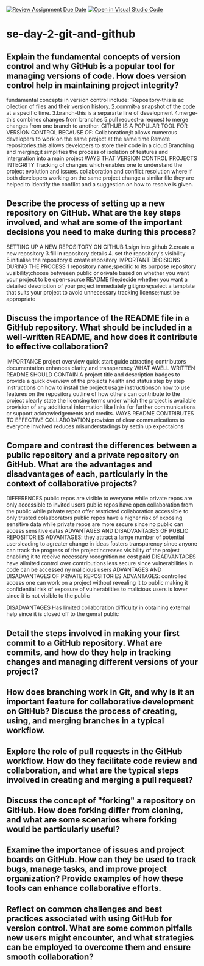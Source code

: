 [![Review Assignment Due Date](https://classroom.github.com/assets/deadline-readme-button-22041afd0340ce965d47ae6ef1cefeee28c7c493a6346c4f15d667ab976d596c.svg)](https://classroom.github.com/a/8wgCKhpZ)
[![Open in Visual Studio Code](https://classroom.github.com/assets/open-in-vscode-2e0aaae1b6195c2367325f4f02e2d04e9abb55f0b24a779b69b11b9e10269abc.svg)](https://classroom.github.com/online_ide?assignment_repo_id=18422654&assignment_repo_type=AssignmentRepo)
# se-day-2-git-and-github
## Explain the fundamental concepts of version control and why GitHub is a popular tool for managing versions of code. How does version control help in maintaining project integrity?
fundamental concepts in version control include:
1Repository-this is ac ollection of files and their version history.
2.commit-a snapshot of the code at a specific time.
3.branch-this is a separarte line of development
4.merge-this combines changes from branches
5.pull request-a request to merge changes from one branch to another.
GITHUB IS A POPULAR TOOL FOR VERSION CONTROL BECAUSE OF:
Collaboration;it allows numerous developers to work on the same project at the same time
Remote repositories;this allows developers to store their code in a cloud
Branching and merging;it simplifies the process of isolation of features and intergration into a main project
WAYS THAT VERSION CONTROL PROJECTS INTEGRITY
Tracking of changes which  enables one to understand the project evolution and  issues.
collaboration and conflict resolution where if both developers working on the same project change a similar file they are helped to identify the conflict and a suggestion on how to resolve is given.
## Describe the process of setting up a new repository on GitHub. What are the key steps involved, and what are some of the important decisions you need to make during this process?
SETTING UP A NEW REPOSITORY ON GITHUB
1.sign into github
2.create a new repository
3.fill in repository details
4. set the repository's visibility
5.initialise the repository
6 create repository
IMPORTANT DECISIONS DURING THE PROCESS
1 repository name;specific to its purpose
repository vusibility;choose betweeen public or orivate based on whether you want your project to be open-source
README file;decide whether you want a detailed description of your project immediately
gitignore;select a template that suits your project to avoid unnecessary tracking
license;must be appropriate
## Discuss the importance of the README file in a GitHub repository. What should be included in a well-written README, and how does it contribute to effective collaboration?
IMPORTANCE
project overview
quick start guide
attracting contributors
documentation
enhances clarity and transparency
WHAT AWELL WRITTEN README SHOULD CONTAIN
A project title and description
badges to provide a quick overview of the projects health and status
step by step instructions on how to install the project
usage instructionson how to use features on the repository
outline of how others can contribute to the project
clearly state the licensing terms under which the project is available
provision of any additional information like links for further communications or support
acknowledgements and credits.
WAYS README CONTRIBUTES TO EFFECTIVE COLLABORATION
provision of clear communications to everyone involved
reduces misunderstadings by settin up expectaions

## Compare and contrast the differences between a public repository and a private repository on GitHub. What are the advantages and disadvantages of each, particularly in the context of collaborative projects?
DIFFERENCES
public repos are visible to everyone while private repos are only accessible to invited users
public repos have open collaboration from the public while private repos offer restricted collaboration accessible to only trusted colaaborators
public repos have a higher risk of exposing sensitive data while private repos are more secure since no public can access sensitive datas
ADVANTAGES AND DISADVANTAGES OF PUBLIC REPOSITORIES
ADVANTAGES:
they attract a larrge number of potential usersleading to agreater change in ideas
fosters transparency since anyone can track the progress of the projectincreases visibility of the projest enablimg it to receive necessary recognition
no cost paid
DISADVANTAGES
have alimited control over contributions
less secure since vulnerabilities in code can be accessed ny malicious users
ADVANTAGES AND DISADVANTAGES OF PRIVATE REPOSITORIES
ADVANTAGES:
controlled access
one can work on a project without revealing it to public making it confidential
risk of exposure of vulnerabilties to malicious users is lower since it is not visible to the public

DISADVANTAGES
Has limited collaboration
difficulty in obtaining external help since it is closed off to the genral public



## Detail the steps involved in making your first commit to a GitHub repository. What are commits, and how do they help in tracking changes and managing different versions of your project?

## How does branching work in Git, and why is it an important feature for collaborative development on GitHub? Discuss the process of creating, using, and merging branches in a typical workflow.

## Explore the role of pull requests in the GitHub workflow. How do they facilitate code review and collaboration, and what are the typical steps involved in creating and merging a pull request?

## Discuss the concept of "forking" a repository on GitHub. How does forking differ from cloning, and what are some scenarios where forking would be particularly useful?

## Examine the importance of issues and project boards on GitHub. How can they be used to track bugs, manage tasks, and improve project organization? Provide examples of how these tools can enhance collaborative efforts.

## Reflect on common challenges and best practices associated with using GitHub for version control. What are some common pitfalls new users might encounter, and what strategies can be employed to overcome them and ensure smooth collaboration?
